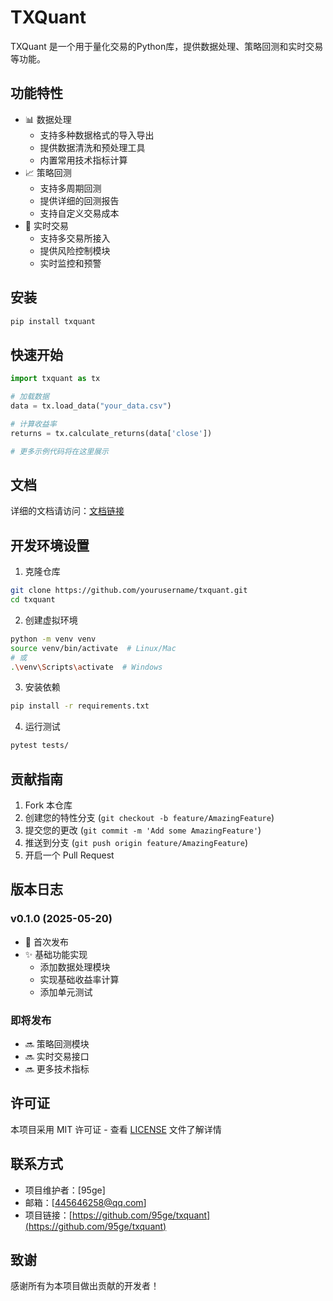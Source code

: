 # TXQuant

TXQuant 是一个用于量化交易的Python库，提供数据处理、策略回测和实时交易等功能。

## 功能特性

- 📊 数据处理
  - 支持多种数据格式的导入导出
  - 提供数据清洗和预处理工具
  - 内置常用技术指标计算
- 📈 策略回测
  - 支持多周期回测
  - 提供详细的回测报告
  - 支持自定义交易成本
- 🔄 实时交易
  - 支持多交易所接入
  - 提供风险控制模块
  - 实时监控和预警

## 安装

```bash
pip install txquant
```

## 快速开始

```python
import txquant as tx

# 加载数据
data = tx.load_data("your_data.csv")

# 计算收益率
returns = tx.calculate_returns(data['close'])

# 更多示例代码将在这里展示
```

## 文档

详细的文档请访问：[文档链接](https://github.com/yourusername/txquant/docs)

## 开发环境设置

1. 克隆仓库
```bash
git clone https://github.com/yourusername/txquant.git
cd txquant
```

2. 创建虚拟环境
```bash
python -m venv venv
source venv/bin/activate  # Linux/Mac
# 或
.\venv\Scripts\activate  # Windows
```

3. 安装依赖
```bash
pip install -r requirements.txt
```

4. 运行测试
```bash
pytest tests/
```

## 贡献指南

1. Fork 本仓库
2. 创建您的特性分支 (`git checkout -b feature/AmazingFeature`)
3. 提交您的更改 (`git commit -m 'Add some AmazingFeature'`)
4. 推送到分支 (`git push origin feature/AmazingFeature`)
5. 开启一个 Pull Request

## 版本日志

### v0.1.0 (2025-05-20)
- 🎉 首次发布
- ✨ 基础功能实现
  - 添加数据处理模块
  - 实现基础收益率计算
  - 添加单元测试

### 即将发布
- 🔜 策略回测模块
- 🔜 实时交易接口
- 🔜 更多技术指标

## 许可证

本项目采用 MIT 许可证 - 查看 [LICENSE](LICENSE) 文件了解详情

## 联系方式

- 项目维护者：[95ge]
- 邮箱：[445646258@qq.com]
- 项目链接：[https://github.com/95ge/txquant](https://github.com/95ge/txquant)

## 致谢

感谢所有为本项目做出贡献的开发者！ 